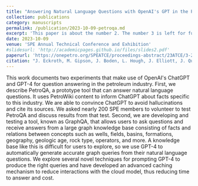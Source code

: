```yaml
---
title: "Answering Natural Language Questions with OpenAI's GPT in the Petroleum Industry"
collection: publications
category: manuscripts
permalink: /publication/2023-10-09-petroqa.md
excerpt: 'This paper is about the number 2. The number 3 is left for future work.'
date: 2023-10-09
venue: 'SPE Annual Technical Conference and Exhibition'
#slidesurl: 'http://academicpages.github.io/files/slides2.pdf'
paperurl: 'https://onepetro.org/SPEATCE/proceedings-abstract/23ATCE/3-23ATCE/D031S032R005/535463'
citation: "J. Eckroth, M. Gipson, J. Boden, L. Hough, J. Elliott, J. Quintana. Answering Natural Language Questions with OpenAI's GPT in the Petroleum Industry. SPE ATCE 2023"
---
```


This work documents two experiments that make use of OpenAI's ChatGPT and GPT-4 for question answering in the petroleum industry. First, we describe PetroQA, a prototype tool that can answer natural language questions. It uses PetroWiki content to inform ChatGPT about facts specific to this industry. We are able to convince ChatGPT to avoid hallucinations and cite its sources. We asked nearly 200 SPE members to volunteer to test PetroQA and discuss results from that test. Second, we are developing and testing a tool, known as GraphQA, that allows users to ask questions and receive answers from a large graph knowledge base consisting of facts and relations between concepts such as wells, fields, basins, formations, geography, geologic age, rock type, operators, and more. A knowledge base like this is difficult for users to explore, so we use GPT-4 to automatically generate accurate graph queries from their natural language questions. We explore several novel techniques for prompting GPT-4 to produce the right queries and have developed an advanced caching mechanism to reduce interactions with the cloud model, thus reducing time to answer and cost.
